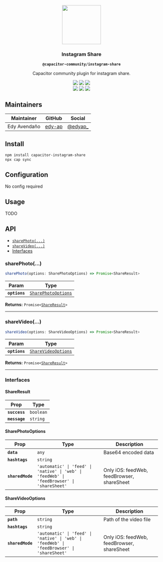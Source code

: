 <p align="center"><br><img src="https://user-images.githubusercontent.com/236501/85893648-1c92e880-b7a8-11ea-926d-95355b8175c7.png" width="128" height="128" /></p>
<h3 align="center">Instagram Share</h3>
<p align="center"><strong><code>@capacitor-community/instagram-share</code></strong></p>
<p align="center">
  Capacitor community plugin for instagram share.
</p>

<p align="center">
  <img src="https://img.shields.io/maintenance/yes/2022?style=flat-square" />
  <a href="https://github.com/capacitor-community/example/actions?query=workflow%3A%22CI%22"><img src="https://img.shields.io/github/workflow/status/capacitor-community/instagram-share/CI?style=flat-square" /></a>
  <a href="https://www.npmjs.com/package/@capacitor-community/instagram-share"><img src="https://img.shields.io/npm/l/@capacitor-community/instagram-share?style=flat-square" /></a>
<br>
  <a href="https://www.npmjs.com/package/@capacitor-community/instagram-share"><img src="https://img.shields.io/npm/dw/@capacitor-community/instagram-share?style=flat-square" /></a>
  <a href="https://www.npmjs.com/package/@capacitor-community/instagram-share"><img src="https://img.shields.io/npm/v/@capacitor-community/instagram-share?style=flat-square" /></a>
<!-- ALL-CONTRIBUTORS-BADGE:START - Do not remove or modify this section -->
<a href="#contributors-"><img src="https://img.shields.io/badge/all%20contributors-0-orange?style=flat-square" /></a>
<!-- ALL-CONTRIBUTORS-BADGE:END -->
</p>

## Maintainers

| Maintainer | GitHub | Social |
| -----------| -------| -------|
| Edy Avendaño | [edy-ap](https://github.com/edy-ap) | [@edyap_](https://twitter.com/ionitron) |

## Install

```bash
npm install capacitor-instagram-share
npx cap sync
```

## Configuration

No config required

## Usage

TODO

## API

<docgen-index>

* [`sharePhoto(...)`](#sharephoto)
* [`shareVideo(...)`](#sharevideo)
* [Interfaces](#interfaces)

</docgen-index>

<docgen-api>
<!--Update the source file JSDoc comments and rerun docgen to update the docs below-->

### sharePhoto(...)

```typescript
sharePhoto(options: SharePhotoOptions) => Promise<ShareResult>
```

| Param         | Type                                                            |
| ------------- | --------------------------------------------------------------- |
| **`options`** | <code><a href="#sharephotooptions">SharePhotoOptions</a></code> |

**Returns:** <code>Promise&lt;<a href="#shareresult">ShareResult</a>&gt;</code>

--------------------


### shareVideo(...)

```typescript
shareVideo(options: ShareVideoOptions) => Promise<ShareResult>
```

| Param         | Type                                                            |
| ------------- | --------------------------------------------------------------- |
| **`options`** | <code><a href="#sharevideooptions">ShareVideoOptions</a></code> |

**Returns:** <code>Promise&lt;<a href="#shareresult">ShareResult</a>&gt;</code>

--------------------


### Interfaces


#### ShareResult

| Prop          | Type                 |
| ------------- | -------------------- |
| **`success`** | <code>boolean</code> |
| **`message`** | <code>string</code>  |


#### SharePhotoOptions

| Prop             | Type                                                                                                  | Description                                |
| ---------------- | ----------------------------------------------------------------------------------------------------- | ------------------------------------------ |
| **`data`**       | <code>any</code>                                                                                      | Base64 encoded data                        |
| **`hashtags`**   | <code>string</code>                                                                                   |                                            |
| **`sharedMode`** | <code>'automatic' \| 'feed' \| 'native' \| 'web' \| 'feedWeb' \| 'feedBrowser' \| 'shareSheet'</code> | Only iOS: feedWeb, feedBrowser, shareSheet |


#### ShareVideoOptions

| Prop             | Type                                                                                                  | Description                                |
| ---------------- | ----------------------------------------------------------------------------------------------------- | ------------------------------------------ |
| **`path`**       | <code>string</code>                                                                                   | Path of the video file                     |
| **`hashtags`**   | <code>string</code>                                                                                   |                                            |
| **`sharedMode`** | <code>'automatic' \| 'feed' \| 'native' \| 'web' \| 'feedWeb' \| 'feedBrowser' \| 'shareSheet'</code> | Only iOS: feedWeb, feedBrowser, shareSheet |

</docgen-api>
